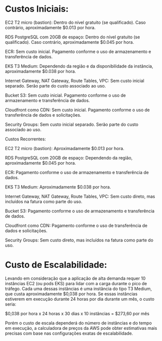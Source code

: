 
# Custos Iniciais:

EC2 T2 micro (bastion): Dentro do nível gratuito (se qualificado). Caso contrário, aproximadamente $0.013 por hora.

RDS PostgreSQL com 20GB de espaço: Dentro do nível gratuito (se qualificado). Caso contrário, aproximadamente $0.045 por hora.

ECR: Sem custo inicial. Pagamento conforme o uso de armazenamento e transferência de dados.

EKS T3 Medium: Dependendo da região e da disponibilidade da instância, aproximadamente $0.038 por hora.

Internet Gateway, NAT Gateway, Route Tables, VPC: Sem custo inicial separado. Serão parte do custo associado ao uso.

Bucket S3: Sem custo inicial. Pagamento conforme o uso de armazenamento e transferência de dados.

Cloudfront como CDN: Sem custo inicial. Pagamento conforme o uso de transferência de dados e solicitações.

Security Groups: Sem custo inicial separado. Serão parte do custo associado ao uso.

Custos Recorrentes:

EC2 T2 micro (bastion): Aproximadamente $0.013 por hora.

RDS PostgreSQL com 20GB de espaço: Dependendo da região, aproximadamente $0.045 por hora.

ECR: Pagamento conforme o uso de armazenamento e transferência de dados.

EKS T3 Medium: Aproximadamente $0.038 por hora.

Internet Gateway, NAT Gateway, Route Tables, VPC: Sem custo direto, mas incluídos na fatura como parte do uso.

Bucket S3: Pagamento conforme o uso de armazenamento e transferência de dados.

Cloudfront como CDN: Pagamento conforme o uso de transferência de dados e solicitações.

Security Groups: Sem custo direto, mas incluídos na fatura como parte do uso.

# Custo de Escalabilidade:


Levando em consideração que a aplicação de alta demanda requer 10 instâncias EC2 (ou pods EKS) para lidar com a carga durante o pico de tráfego. Cada uma dessas instâncias é uma instância do tipo T3 Medium, que custa aproximadamente $0,038 por hora. Se essas instâncias estiverem em execução durante 24 horas por dia durante um mês, o custo seria:

$0,038 por hora x 24 horas x 30 dias x 10 instâncias = $273,60 por mês

Porém o custo de escala dependerá do número de instâncias e do tempo em execução, a calculadora de preços da AWS pode obter estimativas mais precisas com base nas configurações exatas de escalabilidade.



